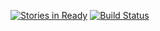 [![Stories in Ready](https://badge.waffle.io/pki-io/admin.png?label=ready&title=Ready)](https://waffle.io/pki-io/admin)
[![Build Status](https://travis-ci.org/pki-io/admin.svg?branch=master)](https://travis-ci.org/pki-io/admin)
